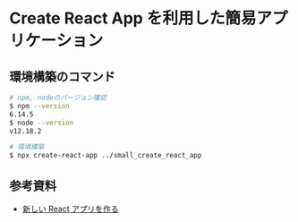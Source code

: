 # Create React App を利用した簡易アプリケーション

## 環境構築のコマンド

```sh
# npm, nodeのバージョン確認
$ npm --version
6.14.5
$ node --version
v12.18.2

# 環境構築
$ npx create-react-app ../small_create_react_app
```

## 参考資料

- [新しい React アプリを作る][cra_new]

[cra_new]: https://ja.reactjs.org/docs/create-a-new-react-app.html
